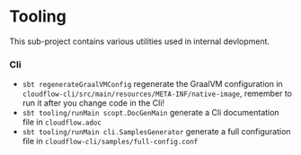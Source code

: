 # Tooling

This sub-project contains various utilities used in internal devlopment.

### Cli

 - `sbt regenerateGraalVMConfig` regenerate the GraalVM configuration in `cloudflow-cli/src/main/resources/META-INF/native-image`, remember to run it after you change code in the Cli!
 - `sbt tooling/runMain scopt.DocGenMain` generate a Cli documentation file in `cloudflow.adoc`
 - `sbt tooling/runMain cli.SamplesGenerator` generate a full configuration file in `cloudflow-cli/samples/full-config.conf`
